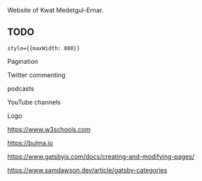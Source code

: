 Website of Kwat Medetgul-Ernar.

## TODO

`style={{maxWidth: 800}}`

Pagination

Twitter commenting

podcasts

YouTube channels

Logo

https://www.w3schools.com

https://bulma.io

https://www.gatsbyjs.com/docs/creating-and-modifying-pages/

https://www.samdawson.dev/article/gatsby-categories
